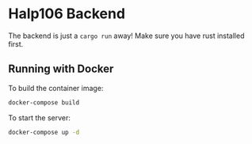 # Halp106 Backend

The backend is just a `cargo run` away! Make sure you have
rust installed first.

## Running with Docker

To build the container image:
```bash
docker-compose build
```

To start the server:
```bash
docker-compose up -d
```
